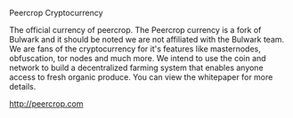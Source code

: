 Peercrop Cryptocurrency

The official currency of peercrop. The Peercrop currency is a fork of Bulwark and it should be noted we are not affiliated with the Bulwark team. We are fans of the cryptocurrency for it's features like masternodes, obfuscation, tor nodes and much more. We intend to use the coin and network to build a decentralized farming system that enables anyone access to fresh organic produce. You can view the whitepaper for more details.

http://peercrop.com
